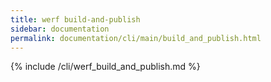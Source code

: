 ```yaml
---
title: werf build-and-publish
sidebar: documentation
permalink: documentation/cli/main/build_and_publish.html
---
```


{% include /cli/werf_build_and_publish.md %}

